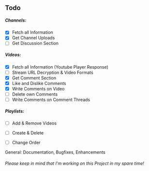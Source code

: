 ## Todo

##### Channels:
- [X] Fetch all Information
- [X] Get Channel Uploads
- [ ] Get Discussion Section

##### Videos:
- [X] Fetch all Information (Youtube Player Response)
- [ ] Stream URL Decryption & Video Formats
- [X] Get Comment Section
- [X] Like and Dislike Comments
- [X] Write Comments on Video
- [ ] Delete own Comments
- [ ] Write Comments on Comment Threads

##### Playlists:
- [ ] Add & Remove Videos
- [ ] Create & Delete
- [ ] Change Order


General: Documentation, Bugfixes, Enhancements

###### Please keep in mind that I'm working on this Project in my spare time!
